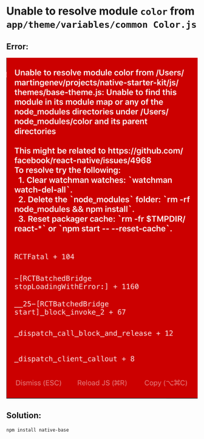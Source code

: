 # Unable to resolve module `color` from `app/theme/variables/common Color.js`

## Error: 
![color-error](color-error.png)

## Solution:

```powershell
npm install native-base
```